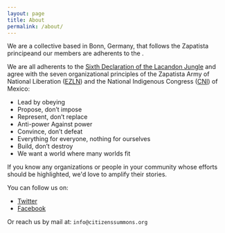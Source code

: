 ```yaml
---
layout: page
title: About
permalink: /about/
---
```


We are a collective based in Bonn, Germany, that follows the Zapatista principeand our members are adherents to the .

We are all adherents to the [Sixth Declaration of the Lacandon Jungle](https://enlacezapatista.ezln.org.mx/sdsl-en/) and agree with the seven organizational principles of the Zapatista Army of National Liberation ([EZLN](http://www.congresonacionalindigena.org/what-is-the-cni/)) and the National Indigenous Congress ([CNI](http://www.congresonacionalindigena.org/what-is-the-cni/)) of Mexico:

 * Lead by obeying
 * Propose, don’t impose
 * Represent, don’t replace
 * Anti-power Against power
 * Convince, don’t defeat
 * Everything for everyone, nothing for ourselves
 * Build, don’t destroy
 * We want a world where many worlds fit

If you know any organizations or people in your community whose efforts should be highlighted, we'd love to amplify their stories.

You can follow us on:

* [Twitter](https://twitter.com/CitizensSummons)
* [Facebook](https://www.facebook.com/Citizens-Summons-101429791723806/)

Or reach us by mail at:
`info@citizenssummons.org`

